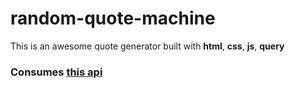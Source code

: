 # random-quote-machine
This is an awesome quote generator built with **html**, **css**, **js**, **query**

### Consumes [this api]('https://api.quotable.io')
